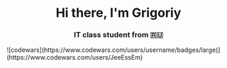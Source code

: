 <h1 align="center">Hi there, I'm Grigoriy
<h3 align="center">IT class student from 🇷🇺</h3>
![codewars](https://www.codewars.com/users/username/badges/large)](https://www.codewars.com/users/JeeEssEm)
